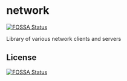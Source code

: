 # network
[![FOSSA Status](https://app.fossa.com/api/projects/git%2Bgithub.com%2Fdvaxert%2Fnetwork.svg?type=shield)](https://app.fossa.com/projects/git%2Bgithub.com%2Fdvaxert%2Fnetwork?ref=badge_shield)

Library of various network clients and servers

## License
[![FOSSA Status](https://app.fossa.com/api/projects/git%2Bgithub.com%2Fdvaxert%2Fnetwork.svg?type=large)](https://app.fossa.com/projects/git%2Bgithub.com%2Fdvaxert%2Fnetwork?ref=badge_large)